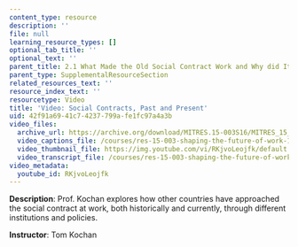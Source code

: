 ```yaml
---
content_type: resource
description: ''
file: null
learning_resource_types: []
optional_tab_title: ''
optional_text: ''
parent_title: 2.1 What Made the Old Social Contract Work and Why did It Break Down?
parent_type: SupplementalResourceSection
related_resources_text: ''
resource_index_text: ''
resourcetype: Video
title: 'Video: Social Contracts, Past and Present'
uid: 42f91a69-41c7-4237-799a-fe1fc97a4a3b
video_files:
  archive_url: https://archive.org/download/MITRES.15-003S16/MITRES_15_003S16_2-1-5_360p.mp4
  video_captions_file: /courses/res-15-003-shaping-the-future-of-work-15-662x-spring-2016/11fb185ca1b350e2abe06104988821a0_RKjvoLeojfk.vtt
  video_thumbnail_file: https://img.youtube.com/vi/RKjvoLeojfk/default.jpg
  video_transcript_file: /courses/res-15-003-shaping-the-future-of-work-15-662x-spring-2016/7942b240ffdcbd68a0229d2e65561015_RKjvoLeojfk.pdf
video_metadata:
  youtube_id: RKjvoLeojfk
---
```


**Description**: Prof. Kochan explores how other countries have approached the social contract at work, both historically and currently, through different institutions and policies.

**Instructor**: Tom Kochan